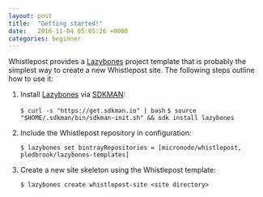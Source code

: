 ```yaml
---
layout: post
title:  "Getting started!"
date:   2016-11-04 05:05:26 +0000
categories: beginner
---
```


[Lazybones]: https://github.com/pledbrook/lazybones
[SDKMAN]: http://sdkman.io/

Whistlepost provides a [Lazybones] project template that is probably the simplest way to create a new Whistlepost site.
The following steps outline how to use it:

1. Install [Lazybones] via [SDKMAN]:

	```$ curl -s "https://get.sdkman.io" | bash```
	```$ source "$HOME/.sdkman/bin/sdkman-init.sh" && sdk install lazybones```

1. Include the Whistlepost repository in configuration:

	```$ lazybones set bintrayRepositories = [micronode/whistlepost, pledbrook/lazybones-templates]```

1. Create a new site skeleton using the Whistlepost template:

	```$ lazybones create whistlepost-site <site directory>```
